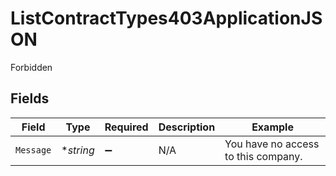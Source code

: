 # ListContractTypes403ApplicationJSON

Forbidden


## Fields

| Field                               | Type                                | Required                            | Description                         | Example                             |
| ----------------------------------- | ----------------------------------- | ----------------------------------- | ----------------------------------- | ----------------------------------- |
| `Message`                           | **string*                           | :heavy_minus_sign:                  | N/A                                 | You have no access to this company. |